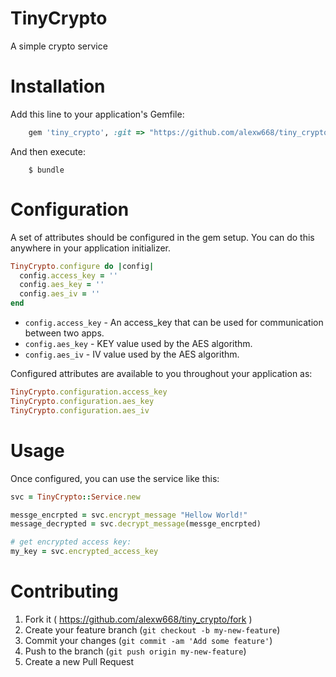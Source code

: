 # TinyCrypto

A simple crypto service

# Installation

Add this line to your application's Gemfile:

```ruby
    gem 'tiny_crypto', :git => "https://github.com/alexw668/tiny_crypto.git"
```

And then execute:

```
    $ bundle
```

# Configuration

A set of attributes should be configured in the gem setup. You can do this anywhere in your application initializer.

```ruby
TinyCrypto.configure do |config|
  config.access_key = ''
  config.aes_key = ''
  config.aes_iv = ''
end
```

* `config.access_key` - An access_key that can be used for communication between two apps.
* `config.aes_key` - KEY value used by the AES algorithm.
* `config.aes_iv` - IV value used by the AES algorithm.


Configured attributes are available to you throughout your application as:

```ruby
TinyCrypto.configuration.access_key
TinyCrypto.configuration.aes_key
TinyCrypto.configuration.aes_iv
```

# Usage

Once configured, you can use the service like this:

```ruby
svc = TinyCrypto::Service.new

messge_encrpted = svc.encrypt_message "Hellow World!"
message_decrypted = svc.decrypt_message(messge_encrpted)

# get encrypted access key:
my_key = svc.encrypted_access_key

```

# Contributing

1. Fork it ( https://github.com/alexw668/tiny_crypto/fork )
2. Create your feature branch (`git checkout -b my-new-feature`)
3. Commit your changes (`git commit -am 'Add some feature'`)
4. Push to the branch (`git push origin my-new-feature`)
5. Create a new Pull Request

